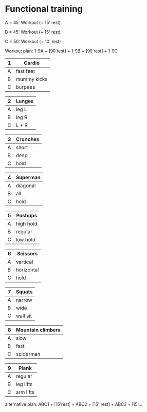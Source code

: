 # Functional training

A = 45' Workout (+ 15' rest)

B = 45' Workout (+ 15' rest)

C = 50' Workout (+ 10' rest)

Workout plan:
1-9A + [90'rest] + 1-9B + [90'rest] + 1-9C

| 1   | Cardio      |
| --- | ----------- |
| A   | fast feet   |
| B   | mummy kicks |
| C   | burpees     |

| 2   | Lunges |
| --- | ------ |
| A   | leg L  |
| B   | leg R  |
| C   | L + R  |

| 3   | Crunches |
| --- | -------- |
| A   | short    |
| B   | deep     |
| C   | hold     |

| 4   | Superman |
| --- | -------- |
| A   | diagonal |
| B   | all      |
| C   | hold     |

| 5   | Pushups   |
| --- | --------- |
| A   | high hold |
| B   | regular   |
| C   | low hold  |

| 6   | Scissors   |
| --- | ---------- |
| A   | vertical   |
| B   | horizontal |
| C   | hold       |

| 7   | Squats   |
| --- | -------- |
| A   | narrow   |
| B   | wide     |
| C   | wall sit |

| 8   | Mountain climbers |
| --- | ----------------- |
| A   | slow              |
| B   | fast              |
| C   | spiderman         |

| 9   | Plank     |
| --- | --------- |
| A   | regular   |
| B   | leg lifts |
| C   | arm lifts |

alternative plan:
ABC1 + [15'rest] + ABC2 + [15' rest] + ABC3 + [15'...
